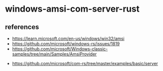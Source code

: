 # windows-amsi-com-server-rust

## references

* https://learn.microsoft.com/en-us/windows/win32/amsi
* https://github.com/microsoft/windows-rs/issues/1819
* https://github.com/microsoft/Windows-classic-samples/tree/main/Samples/AmsiProvider
- https://github.com/microsoft/com-rs/tree/master/examples/basic/server
